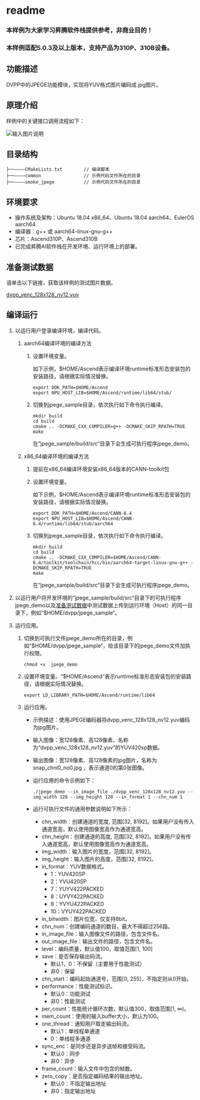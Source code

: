 # readme<a name="ZH-CN_TOPIC_0000001072529927"></a>

### 本样例为大家学习昇腾软件栈提供参考，非商业目的！
### 本样例适配5.0.3及以上版本，支持产品为310P、310B设备。


## 功能描述<a name="section09679311389"></a>

DVPP中的JPEGE功能模块，实现将YUV格式图片编码成.jpg图片。

## 原理介绍<a name="section19985135703818"></a>

样例中的关键接口调用流程如下：

![输入图片说明](1596872260762.png)

## 目录结构<a name="section86232112399"></a>

```
├──————CMakeLists.txt        // 编译脚本
├──————common                // 示例代码文件所在的目录
├──————smoke_jpege           // 示例代码文件所在的目录
```

## 环境要求<a name="section10528164623911"></a>

-   操作系统及架构：Ubuntu 18.04 x86\_64、Ubuntu 18.04 aarch64、EulerOS aarch64
-   编译器：g++ 或 aarch64-linux-gnu-g++
-   芯片：Ascend310P、Ascend310B
-   已完成昇腾AI软件栈在开发环境、运行环境上的部署。

## 准备测试数据<a name="section13765133092318"></a>

请单击以下链接，获取该样例的测试图片数据。

[dvpp_venc_128x128_nv12.yuv](https://obs-9be7.obs.cn-east-2.myhuaweicloud.com/data/dvpp_sample_input_data/dvpp_venc_128x128_nv12.yuv)

## 编译运行<a name="section3789175815018"></a>

1. 以运行用户登录编译环境，编译代码。
   1. aarch64编译环境的编译方法
        1. 设置环境变量。

            如下示例，$HOME/Ascend表示编译环境runtime标准形态安装包的安装路径，请根据实际情况替换。

            ```
            export DDK_PATH=$HOME/Ascend
            export NPU_HOST_LIB=$HOME/Ascend/runtime/lib64/stub/
            ```
        2. 切换到jpege\_sample目录，依次执行如下命令执行编译。

            ```
            mkdir build
            cd build
            cmake .. -DCMAKE_CXX_COMPILER=g++ -DCMAKE_SKIP_RPATH=TRUE
            make
            ```
            在“jpege\_sample/build/src“目录下会生成可执行程序jpege\_demo。

   2. x86_64编译环境的编译方法
        1. 提前在x86_64编译环境安装x86_64版本的CANN-toolkit包
        2. 设置环境变量。

            如下示例，$HOME/Ascend表示编译环境runtime标准形态安装包的安装路径，请根据实际情况替换。

            ```
            export DDK_PATH=$HOME/Ascend/CANN-6.4
            export NPU_HOST_LIB=$HOME/Ascend/CANN-6.4/runtime/lib64/stub/aarch64
            ```
        3. 切换到jpege\_sample目录，依次执行如下命令执行编译。

            ```
            mkdir build
            cd build
            cmake .. -DCMAKE_CXX_COMPILER=$HOME/Ascend/CANN-6.4/toolkit/toolchain/hcc/bin/aarch64-target-linux-gnu-g++ -DCMAKE_SKIP_RPATH=TRUE
            make
            ```
            在“jpege\_sample/build/src“目录下会生成可执行程序jpege\_demo。

2. 以运行用户将开发环境的“jpege\_sample/build/src“目录下的可执行程序jpege\_demo以及[准备测试数据](#section13765133092318)中测试数据上传到运行环境（Host）的同一目录下，例如“$HOME/dvpp/jpege\_sample“。

3. 运行应用。

   1. 切换到可执行文件jpege\_demo所在的目录，例如“$HOME/dvpp/jpege\_sample“，给该目录下的jpege\_demo文件加执行权限。

      ```
      chmod +x  jpege_demo
      ```

   2. 设置环境变量。“$HOME/Ascend“表示runtime标准形态安装包的安装路径，请根据实际情况替换。

      ```
      export LD_LIBRARY_PATH=$HOME/Ascend/runtime/lib64
      ```

   3. <a name="li163081446765"></a>运行应用。

      - 示例描述：使用JPEGE编码器将dvpp\_venc\_128x128\_nv12.yuv编码为jpg图片。

      - 输入图像：宽128像素、高128像素、名称为“dvpp\_venc\_128x128\_nv12.yuv”的YUV420sp数据。

      - 输出图像：宽128像素、高128像素的jpg图片，名称为snap_chnl0_no0.jpg ，表示通道0的第0张图像。

      - 运行应用的命令示例如下：

        ```
        ./jpege_demo --in_image_file ./dvpp_venc_128x128_nv12.yuv --img_width 128 --img_height 128 --in_format 1 --chn_num 1
        ```

      - 运行可执行文件的通用参数说明如下所示：

        - chn\_width：创建通道的宽度, 范围\[32, 8192\]。如果用户没有传入通道宽高，默认使用图像宽高作为通道宽高。
        - chn\_height：创建通道的高度, 范围\[32, 8192\]。如果用户没有传入通道宽高，默认使用图像宽高作为通道宽高。
        - img\_width：输入图片的宽度，范围\[32, 8192\]。
        - img\_height：输入图片的高度，范围\[32, 8192\]。
        - in\_format：YUV数据格式。
          - 1：YUV420SP
          - 2：YVU420SP
          - 7：YUYV422PACKED
          - 8：UYVY422PACKED
          - 9：YVYU422PACKED
          - 10：VYUY422PACKED
        - in\_bitwidth：图片位宽，仅支持8bit。
        - chn\_num：创建编码通道的数目，最大不得超过256路。
        - in\_image\_file：输入图像文件的路径，包含文件名。
        - out\_image\_file：输出文件的路径，包含文件名。
        - level：编码质量，默认值100，取值范围\[1, 100\]
        - save：是否保存输出码流。
          - 默认1，0：不保留（主要用于性能测试）
          - 非0：保留
        - chn\_start：编码起始通道号，范围\[0, 255\]，不指定则从0开始。
        - performance：性能测试标识。
          - 默认0：功能测试
          - 非0：性能测试
        - per\_count：性能统计循环次数，默认值300，取值范围\[1, ∞\)。
        - mem\_count：使用的输入buffer大小，默认为100。
        - one\_thread：通知用户取走输出码流。
          - 默认1：单线程单通道
          - 0：单线程多通道
        - sync\_enc：是同步还是异步送帧和接受码流。
          - 默认0：同步
          - 非0：异步
        - frame\_count：输入文件中包含的帧数。
        - zero\_copy：是否指定编码结果的输出地址。
          - 默认0：不指定输出地址
          - 非0：指定输出地址
